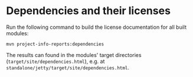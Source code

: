 # Dependencies and their licenses

Run the following command to build the license documentation for all built modules:

```
mvn project-info-reports:dependencies
```

The results can found in the modules' target directories (`target/site/dependencies.html`), e.g. at `standalone/jetty/target/site/dependencies.html`.
